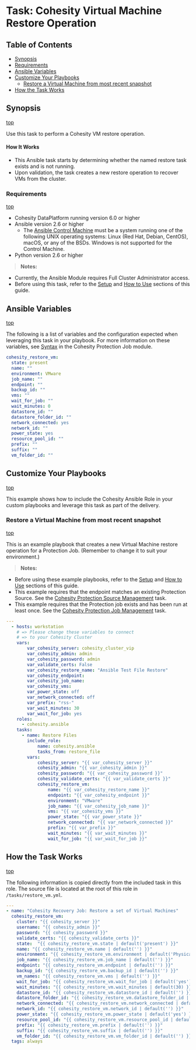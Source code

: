 # Task: Cohesity Virtual Machine Restore Operation

## Table of Contents
- [Synopsis](#synopsis)
- [Requirements](#requirements)
- [Ansible Variables](#Ansible-Variables)
- [Customize Your Playbooks](#Customize-your-playbooks)
  - [Restore a Virtual Machine from most recent snapshot](#Restore-a-Virtual-Machine-from-most-recent-snapshot)
- [How the Task Works](#How-the-Task-works)

## Synopsis
[top](#task-cohesity-virtual-machine-restore-operation)

Use this task to perform a Cohesity VM restore operation. 

#### How It Works
- This Ansible task starts by determining whether the named restore task exists and is not running.
- Upon validation, the task creates a new restore operation to recover VMs from the cluster.

### Requirements
[top](#task-cohesity-virtual-machine-restore-operation)

* Cohesity DataPlatform running version 6.0 or higher
* Ansible version 2.6 or higher
  * The [Ansible Control Machine](https://docs.ansible.com/ansible/latest/installation_guide/intro_installation.html#control-machine-requirements) must be a system running one of the following UNIX operating systems: Linux (Red Hat, Debian, CentOS), macOS, or any of the BSDs. Windows is not supported for the Control Machine.
* Python version 2.6 or higher

> **Notes:**
  - Currently, the Ansible Module requires Full Cluster Administrator access.
  - Before using this task, refer to the [Setup](../setup.md) and [How to Use](../how-to-use.md) sections of this guide.

## Ansible Variables
[top](#task-cohesity-virtual-machine-restore-operation)

The following is a list of variables and the configuration expected when leveraging this task in your playbook.  For more information on these variables, see [Syntax](/modules/cohesity_job.md?id=syntax) in the Cohesity Protection Job module.
```yaml
cohesity_restore_vm:
  state: present
  name: ""
  environment: VMware
  job_name: ""
  endpoint: ""
  backup_id: ""
  vms: ""
  wait_for_job: ""
  wait_minutes: 0
  datastore_id: ""
  datastore_folder_id: ""
  network_connected: yes
  network_id: ""
  power_state: yes
  resource_pool_id: ""
  prefix: ""
  suffix: ""
  vm_folder_id: ""
```
## Customize Your Playbooks
[top](#task-cohesity-virtual-machine-restore-operation)

This example shows how to include the Cohesity Ansible Role in your custom playbooks and leverage this task as part of the delivery.

### Restore a Virtual Machine from most recent snapshot
[top](#task-cohesity-virtual-machine-restore-operation)

This is an example playbook that creates a new Virtual Machine restore operation for a Protection Job. (Remember to change it to suit your environment.)
> **Notes:**
  - Before using these example playbooks, refer to the [Setup](../setup.md) and [How to Use](../how-to-use.md) sections of this guide.
  - This example requires that the endpoint matches an existing Protection Source. See the [Cohesity Protection Source Management](tasks/source.md) task.
  - This example requires that the Protection job exists and has been run at least once. See the [Cohesity Protection Job Management](tasks/job.md) task.

```yaml
---
  - hosts: workstation
    # => Please change these variables to connect
    # => to your Cohesity Cluster
    vars:
        var_cohesity_server: cohesity_cluster_vip
        var_cohesity_admin: admin
        var_cohesity_password: admin
        var_validate_certs: False
        var_cohesity_restore_name: "Ansible Test File Restore"
        var_cohesity_endpoint: 
        var_cohesity_job_name:
        var_cohesity_vms:
        var_power_state: off
        var_network_connected: off
        var_prefix: "rss-"
        var_wait_minutes: 30
        var_wait_for_job: yes
    roles:
      - cohesity.ansible
    tasks:
      - name: Restore Files
        include_role:
            name: cohesity.ansible
            tasks_from: restore_file
        vars:
            cohesity_server: "{{ var_cohesity_server }}"
            cohesity_admin: "{{ var_cohesity_admin }}"
            cohesity_password: "{{ var_cohesity_password }}"
            cohesity_validate_certs: "{{ var_validate_certs }}"
            cohesity_restore_vm:
                name: "{{ var_cohesity_restore_name }}"
                endpoint: "{{ var_cohesity_endpoint }}"
                environment: "VMware"
                job_name: "{{ var_cohesity_job_name }}"
                vms: "{{ var_cohesity_vms }}"
                power_state: "{{ var_power_state }}"
                network_connected: "{{ var_network_connected }}"
                prefix: "{{ var_prefix }}"
                wait_minutes: "{{ var_wait_minutes }}"
                wait_for_job: "{{ var_wait_for_job }}"

```


## How the Task Works
[top](#task-cohesity-virtual-machine-restore-operation)

The following information is copied directly from the included task in this role. The source file is located at the root of this role in `/tasks/restore_vm.yml`.
```yaml
---
- name: "Cohesity Recovery Job: Restore a set of Virtual Machines"
  cohesity_restore_vm:
    cluster: "{{ cohesity_server }}"
    username: "{{ cohesity_admin }}"
    password: "{{ cohesity_password }}"
    validate_certs: "{{ cohesity_validate_certs }}"
    state:  "{{ cohesity_restore_vm.state | default('present') }}"
    name: "{{ cohesity_restore_vm.name | default('') }}"
    environment: "{{ cohesity_restore_vm.environment | default('Physical') }}"
    job_name: "{{ cohesity_restore_vm.job_name | default('') }}"
    endpoint: "{{ cohesity_restore_vm.endpoint | default('') }}"
    backup_id: "{{ cohesity_restore_vm.backup_id | default('') }}"
    vm_names: "{{ cohesity_restore_vm.vms | default('') }}"
    wait_for_job: "{{ cohesity_restore_vm.wait_for_job | default('yes') }}"
    wait_minutes: "{{ cohesity_restore_vm.wait_minutes | default(30) }}"
    datastore_id: "{{ cohesity_restore_vm.datastore_id | default('') }}"
    datastore_folder_id: "{{ cohesity_restore_vm.datastore_folder_id | default('') }}"
    network_connected: "{{ cohesity_restore_vm.network_connected | default('yes') }}"
    network_id: "{{ cohesity_restore_vm.network_id | default('') }}"
    power_state: "{{ cohesity_restore_vm.power_state | default('yes') }}"
    resource_pool_id: "{{ cohesity_restore_vm.resource_pool_id | default('') }}"
    prefix: "{{ cohesity_restore_vm.prefix | default('') }}"
    suffix: "{{ cohesity_restore_vm.suffix | default('') }}"
    vm_folder_id: "{{ cohesity_restore_vm.vm_folder_id | default('') }}"
  tags: always

```
